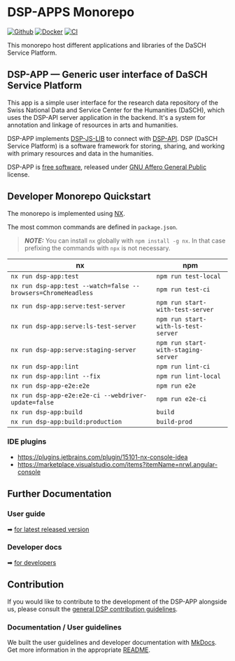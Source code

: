 # DSP-APPS Monorepo

[![Github](https://img.shields.io/github/v/tag/dasch-swiss/dsp-app?include_prereleases&label=Github%20tag)](https://github.com/dasch-swiss/dsp-app)
[![Docker](https://img.shields.io/docker/v/daschswiss/dsp-app?label=Docker%20image)](https://hub.docker.com/r/daschswiss/dsp-app)
[![CI](https://github.com/dasch-swiss/dsp-app/workflows/CI/badge.svg)](https://github.com/dasch-swiss/dsp-app/actions?query=workflow%3ACI)

This monorepo host different applications and libraries of the DaSCH Service Platform.

## DSP-APP &mdash; Generic user interface of DaSCH Service Platform

This app is a simple user interface for the research data repository of the
Swiss National Data and Service Center for the Humanities (DaSCH), which uses
the DSP-API server application in the backend. It's a system for annotation and
linkage of resources in arts and humanities.

DSP-APP implements [DSP-JS-LIB](https://www.npmjs.com/package/@dasch-swiss/dsp-js-lib)
to connect with [DSP-API](https://docs.dasch.swiss/latest/DSP-API/03-endpoints/api-v2/introduction/).
DSP (DaSCH Service Platform) is a software framework for storing, sharing, and
working with primary resources and data in the humanities.

DSP-APP is [free software](http://www.gnu.org/philosophy/free-sw.en.html), released
under [GNU Affero General Public](http://www.gnu.org/licenses/agpl-3.0.en.html) license.

## Developer Monorepo Quickstart

The monorepo is implemented using [NX](https://nx.dev).

The most common commands are defined in `package.json`.

> **_NOTE:_** You can install `nx` globally with `npm install -g nx`. In that case prefixing the commands with `npx` is not necessary.

| nx                                                            | npm                                 |
|---------------------------------------------------------------|-------------------------------------|
| `nx run dsp-app:test`                                         | `npm run test-local`                |
| `nx run dsp-app:test --watch=false --browsers=ChromeHeadless` | `npm run test-ci`                   |
| `nx run dsp-app:serve:test-server`                            | `npm run start-with-test-server`    |
| `nx run dsp-app:serve:ls-test-server`                         | `npm run start-with-ls-test-server` |
| `nx run dsp-app:serve:staging-server`                         | `npm run start-with-staging-server` |
| `nx run dsp-app:lint`                                         | `npm run lint-ci`                   |
| `nx run dsp-app:lint --fix`                                   | `npm run lint-local`                |
| `nx run dsp-app-e2e:e2e`                                      | `npm run e2e`                       |
| `nx run dsp-app-e2e:e2e-ci --webdriver-update=false`          | `npm run e2e-ci`                    |
| `nx run dsp-app:build`                                        | `build`                             |
| `nx run dsp-app:build:production`                             | `build-prod`                        |

### IDE plugins
- https://plugins.jetbrains.com/plugin/15101-nx-console-idea
- https://marketplace.visualstudio.com/items?itemName=nrwl.angular-console


## Further Documentation

### User guide

➡ [for latest released version](https://docs.dasch.swiss/latest/DSP-APP/user-guide/)

### Developer docs

➡ [for developers](https://docs.dasch.swiss/latest/DSP-APP/contribution)

## Contribution

If you would like to contribute to the development of the DSP-APP alongside us,
please consult the [general DSP contribution guidelines](https://docs.dasch.swiss/latest/developers/dsp/contribution/).

### Documentation / User guidelines

We built the user guidelines and developer documentation with [MkDocs](https://www.mkdocs.org/).
Get more information in the appropriate [README](https://github.com/dasch-swiss/dsp-app/blob/main/docs/README.md).
